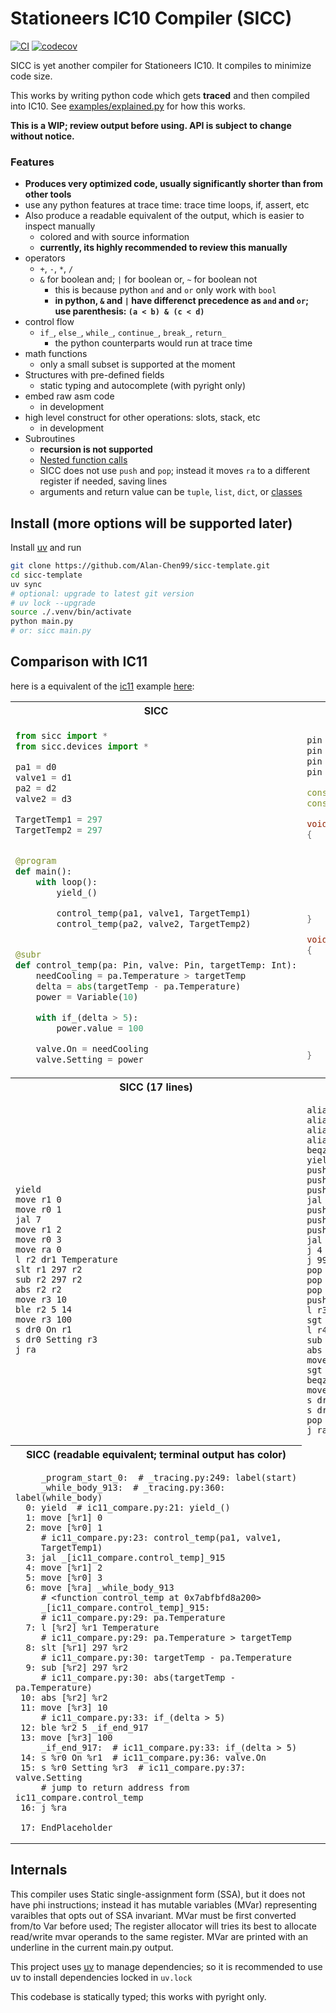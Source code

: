 # Stationeers IC10 Compiler (SICC)

[![CI](https://github.com/Alan-Chen99/sicc/actions/workflows/ci.yml/badge.svg)](https://github.com/Alan-Chen99/sicc/actions/workflows/ci.yml)
[![codecov](https://codecov.io/github/alan-chen99/sicc/graph/badge.svg?token=X8IE0XQ7NW)](https://codecov.io/github/alan-chen99/sicc)

SICC is yet another compiler for Stationeers IC10. It compiles to minimize code size.

This works by writing python code which gets **traced** and then compiled into IC10.
See [examples/explained.py](examples/explained.py) for how this works.

**This is a WIP; review output before using. API is subject to change without notice.**

### Features

- **Produces very optimized code, usually significantly shorter than from other tools**
- use any python features at trace time: trace time loops, if, assert, etc
- Also produce a readable equivalent of the output, which is easier to inspect manually
  - colored and with source information
  - **currently, its highly recommended to review this manually**
- operators
  - `+`, `-`, `*`, `/`
  - `&` for boolean and; `|` for boolean or, `~` for boolean not
    - this is because python `and` and `or` only work with `bool`
    - **in python, `&` and `|` have differenct precedence as `and` and `or`; use parenthesis: `(a < b) & (c < d)`**
- control flow
  - `if_`, `else_`, `while_`, `continue_`, `break_`, `return_`
    - the python counterparts would run at trace time
- math functions
  - only a small subset is supported at the moment
- Structures with pre-defined fields
  - static typing and autocomplete (with pyright only)
- embed raw asm code
  - in development
- high level construct for other operations: slots, stack, etc
  - in development
- Subroutines
  - **recursion is not supported**
  - [Nested function calls](examples/nested_calls.py)
  - SICC does not use `push` and `pop`; instead it moves `ra` to a different register if needed, saving lines
  - arguments and return value can be `tuple`, `list`, `dict`, or [classes](examples/classes.py)

## Install (more options will be supported later)

Install [uv](https://github.com/astral-sh/uv) and run

```bash
git clone https://github.com/Alan-Chen99/sicc-template.git
cd sicc-template
uv sync
# optional: upgrade to latest git version
# uv lock --upgrade
source ./.venv/bin/activate
python main.py
# or: sicc main.py
```

## Comparison with IC11

here is a equivalent of the [ic11](https://github.com/Raibo/ic11) example [here](https://github.com/Raibo/ic11/wiki):

<table>
<th>SICC</th>
<th>IC11</th>

<tr>
<td>

```python
from sicc import *
from sicc.devices import *

pa1 = d0
valve1 = d1
pa2 = d2
valve2 = d3

TargetTemp1 = 297
TargetTemp2 = 297


@program
def main():
    with loop():
        yield_()

        control_temp(pa1, valve1, TargetTemp1)
        control_temp(pa2, valve2, TargetTemp2)


@subr
def control_temp(pa: Pin, valve: Pin, targetTemp: Int):
    needCooling = pa.Temperature > targetTemp
    delta = abs(targetTemp - pa.Temperature)
    power = Variable(10)

    with if_(delta > 5):
        power.value = 100

    valve.On = needCooling
    valve.Setting = power
```

</td>
<td>

```c++
pin PA1 d0;
pin Valve1 d1;
pin PA2 d2;
pin Valve2 d3;

const TargetTemp1 = 297;
const TargetTemp2 = 297;

void Main()
{
    while(true)
    {
        yield;

        ControlTemp(0, 1, TargetTemp1);
        ControlTemp(2, 3, TargetTemp2);
    }
}

void ControlTemp(paIdx, valveIdx, targetTemp)
{
    var needCooling = Pins[paIdx].Temperature > targetTemp;
    var delta = Abs(targetTemp - Pins[paIdx].Temperature);
    var power = 10;

    if (delta > 5)
        power = 100;

    Pins[valveIdx].On = needCooling;
    Pins[valveIdx].Setting = power;
}
```

</td>
</tr>

<tr>
<th>SICC (17 lines)</th>
<th>IC11 (29 lines, excluding alias statements)</th>
</tr>

<td>

```
yield
move r1 0
move r0 1
jal 7
move r1 2
move r0 3
move ra 0
l r2 dr1 Temperature
slt r1 297 r2
sub r2 297 r2
abs r2 r2
move r3 10
ble r2 5 14
move r3 100
s dr0 On r1
s dr0 Setting r3
j ra
```

</td>
<td>

```
alias PA1 d0
alias Valve1 d1
alias PA2 d2
alias Valve2 d3
beqz 1 15
yield
push 297
push 1
push 0
jal 16
push 297
push 3
push 2
jal 16
j 4
j 9999
pop r0
pop r1
pop r2
push ra
l r3 dr0 Temperature
sgt r3 r3 r2
l r4 dr0 Temperature
sub r0 r2 r4
abs r0 r0
move r2 10
sgt r0 r0 5
beqz r0 29
move r2 100
s dr1 On r3
s dr1 Setting r2
pop ra
j ra
```

</td>
</tr>

<tr>
<th>SICC (readable equivalent; terminal output has color)</th>
</tr>

<tr>
<td>

```
     _program_start_0:  # _tracing.py:249: label(start)
     _while_body_913:  # _tracing.py:360: label(while_body)
  0: yield  # ic11_compare.py:21: yield_()
  1: move [%r1] 0
  2: move [%r0] 1
     # ic11_compare.py:23: control_temp(pa1, valve1,
     TargetTemp1)
  3: jal _[ic11_compare.control_temp]_915
  4: move [%r1] 2
  5: move [%r0] 3
  6: move [%ra] _while_body_913
     # <function control_temp at 0x7abfbfd8a200>
     _[ic11_compare.control_temp]_915:
     # ic11_compare.py:29: pa.Temperature
  7: l [%r2] %r1 Temperature
     # ic11_compare.py:29: pa.Temperature > targetTemp
  8: slt [%r1] 297 %r2
     # ic11_compare.py:30: targetTemp - pa.Temperature
  9: sub [%r2] 297 %r2
     # ic11_compare.py:30: abs(targetTemp - pa.Temperature)
 10: abs [%r2] %r2
 11: move [%r3] 10
     # ic11_compare.py:33: if_(delta > 5)
 12: ble %r2 5 _if_end_917
 13: move [%r3] 100
     _if_end_917:  # ic11_compare.py:33: if_(delta > 5)
 14: s %r0 On %r1  # ic11_compare.py:36: valve.On
 15: s %r0 Setting %r3  # ic11_compare.py:37: valve.Setting
     # jump to return address from ic11_compare.control_temp
 16: j %ra

 17: EndPlaceholder
```

</td>
</tr>

</table>

## Internals

This compiler uses Static single-assignment form (SSA), but it does not have phi instructions; instead it has mutable variables (MVar) representing varaibles that opts out of SSA invariant. MVar must be first converted from/to Var before used; The register allocator will tries its best to allocate read/write mvar operands to the same register. MVar are printed with an underline in the current main.py output.

This project uses [uv](https://github.com/astral-sh/uv) to manage dependencies; so it is recommended to use uv to install dependencies locked in `uv.lock`

This codebase is statically typed; this works with pyright only.
